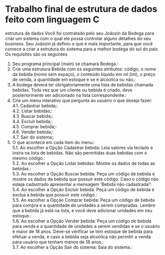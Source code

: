 # Trabalho final de estrutura de dados feito com linguagem C
estrutura de dados
Você foi contratado pelo seu Joãozin da Bodega para criar um sistema com o qual ele
possa controlar alguns detalhes do seu business. Seu Joãozin já definiu o que é mais
importante, para que você comece a criar a estrutura do sistema para a melhor bodega do sul
do país. Os requisitos são os seguintes
1. Seu programa principal (main) se chamará Bodega.:<br>
2. Crie uma estrutura Bebida com os seguintes atributos: código, o nome da bebida
(nome sem espaço), o conteúdo líquido em ml (int), o preço de venda, a quantidade em
estoque e se é alcóolica ou não.:<br>
3. A bodega deverá ter obrigatoriamente uma lista de bebidas chamada bebidas. Toda vez
que um cliente ou bebida é criado, deve posteriormente ser adicionado na lista
correspondente.:<br>
4. Crie um menu interativo que pergunta ao usuário o que deseja fazer:<br>
4.1. Cadastrar bebida;:<br>
4.2. Listar bebidas;:<br>
4.3. Buscar bebida;:<br>
4.4. Excluir bebida;:<br>
4.5. Comprar bebida;:<br>
4.6. Vender bebida;:<br>
4.7. Sair do sistema;:<br>
5. O que acontece em cada item do menu::<br>
5.1. Ao escolher a Opção Cadastrar bebida: Leia valores via teclado e insira na lista
de bebidas. Não são permitidas duas bebidas com o mesmo código.:<br>
5.2. Ao escolher a Opção Listar bebidas: Mostre os dados de todas as bebidas.:<br>
5.3. Ao escolher a Opção Buscar bebida: Peça um código de bebida e mostre os
dados da bebida que possuir este código. Caso o código não esteja cadastrado
apresentar a mensagem ‘Bebida não cadastrada!’:<br>
5.4. Ao escolher a Opção Excluir bebida: Peça um código de bebida e exclua a
bebida que possuir este código.:<br>
5.5. Ao escolher a Opção Comprar bebida: Peça um código de bebida para compra e
a quantidade de unidades a serem compradas. Lembre que a bebida já está na
lista, e você deve adicionar unidades em seu estoque.:<br>
5.6. Ao escolher a Opção Vender bebida: Peça um código de bebida para venda e a
quantidade de unidades a serem vendidas e se o usuário é maior de 18 anos.
Deve-se verificar se tem estoque de bebida para efetuar a venda, e caso a
bebida seja alcoólica não permitir a venda para usuário que tenham menos de
18 anos.:<br>
5.7. Ao escolher a Opção Sair do sistema: Saia do sistema.:<br>
